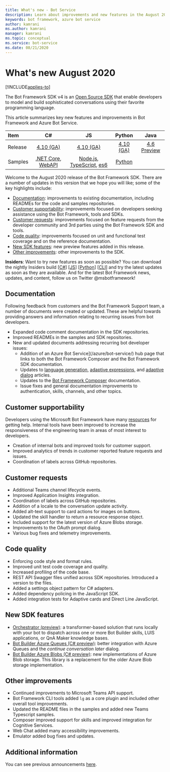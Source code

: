 ```yaml
---
title: What's new - Bot Service
description: Learn about improvements and new features in the August 2020 release of the Bot Framework SDK, including new functionality in Skills, Teams, and other areas.
keywords: bot framework, azure bot service
author: kamrani
ms.author: kamrani
manager: kamrani
ms.topic: conceptual
ms.service: bot-service
ms.date: 08/21/2020
---
```


# What's new August 2020

[!INCLUDE[applies-to](includes/applies-to.md)]

The Bot Framework SDK v4 is an [Open Source SDK](https://github.com/microsoft/botframework-sdk/#readme) that enable developers to model and build sophisticated conversations using their favorite programming language.

This article summarizes key new features and improvements in Bot Framework and Azure Bot Service.

|Item | C#  | JS  | Python | Java
|:----|:---:|:---:|:------:|:-----:
|Release |[4.10 (GA)][1] | [4.10 (GA)][2] | [4.10 (GA)][3] | [4.6 Preview][3a]
|Samples |[.NET Core][6], [WebAPI][10] |[Node.js][7], [TypeScript][8], [es6][9]  | [Python][11a] |

Welcome to the August 2020 release of the Bot Framework SDK. There are a number of updates in this version that we hope you will like; some of the key highlights include:

- [Documentation](#documentation): improvements to existing documentation, including READMEs for the code and samples repositories.
- [Customer supportability](#customer-supportability): improvements focused on developers seeking assistance using the Bot Framework, tools and SDKs.
- [Customer requests](#customer-requests): improvements focused on feature requests from the developer community and 3rd parties using the Bot Framework SDK and tools.
- [Code quality](#code-quality): improvements focused on unit and functional test coverage and on the reference documentation.
- [New SDK features](#new-sdk-features): new preview features added in this release.
- [Other improvements](#other-improvements): other improvements to the SDK.

**Insiders**: Want to try new features as soon as possible? You can download the nightly Insiders build [[C#](https://github.com/microsoft/botbuilder-dotnet/blob/main/UsingMyGet.md)] [[JS](https://github.com/microsoft/botbuilder-js/blob/main/UsingMyGet.md)] [[Python](https://github.com/microsoft/botbuilder-python/blob/main/UsingTestPyPI.md)] [[CLI](https://github.com/Microsoft/botframework-cli#nightly-builds)] and try the latest updates as soon as they are available. And for the latest Bot Framework news, updates, and content, follow us on Twitter @msbotframework!

## Documentation

Following feedback from customers and the Bot Framework Support team, a number of documents were created or updated. These are helpful towards providing answers and information relating to recurring issues from bot developers.

- Expanded code comment documentation in the SDK repositories.
- Improved READMEs in the samples and SDK repositories.
- New and updated documents addressing recurring bot developer issues:
  - Addition of an Azure Bot Service](/azure/bot-service/) hub page that links to both the Bot Framework Composer and the Bot Framework SDK documentation.
  - Updates to [language generation](v4sdk/bot-builder-concept-language-generation.md), [adaptive expressions](v4sdk/bot-builder-concept-adaptive-expressions.md), and [adaptive dialog](v4sdk/bot-builder-adaptive-dialog-introduction.md) articles.
  - Updates to the [Bot Framework Composer](/composer/) documentation.
  - Issue fixes and general documentation improvements to authentication, skills, channels, and other topics.

## Customer supportability

Developers using the Microsoft Bot Framework have many [resources](bot-service-resources-links-help.md) for getting help. Internal tools have been improved to increase the responsiveness of the engineering team in areas of most interest to developers.

- Creation of internal bots and improved tools for customer support.
- Improved analytics of trends in customer reported feature requests and issues.
- Coordination of labels across GitHub repositories.

## Customer requests

- Additional Teams channel lifecycle events.
- Improved Application Insights integration.
- Coordination of labels across GitHub repositories.
- Addition of a locale to the conversation update activity.
- Added alt-text support to card actions for images on buttons.
- Updated the skill handler to return a resource response object.
- Included support for the latest version of Azure Blobs storage.
- Improvements to the OAuth prompt dialog.
- Various bug fixes and telemetry improvements.

## Code quality

- Enforcing code style and format rules.
- Improved unit test code coverage and quality.
- Increased profiling of the code base.
- REST API Swagger files unified across SDK repositories. Introduced a version to the files.
- Added a settings object pattern for C# adapters.
- Added dependency policing in the JavaScript SDK.
- Added integration tests for Adaptive cards and Direct Line JavaScript.

## New SDK features

- [Orchestrator (preview)](https://github.com/microsoft/BotBuilder-Samples/blob/main/experimental/orchestrator/README.md): a transformer-based solution that runs locally with your bot to dispatch across one or more Bot Builder skills, LUIS applications, or QnA Maker knowledge bases.
- [Bot Builder Azure Queues (C# preview)](https://www.nuget.org/packages/Microsoft.Bot.Builder.Azure.Queues): better integration with Azure Queues and the _continue conversation later_ dialog.
- [Bot Builder Azure Blobs (C# preview)](https://www.nuget.org/packages/Microsoft.Bot.Builder.Azure.Blobs): new implementations of Azure Blob storage. This library is a replacement for the older Azure Blob storage implementation.

## Other improvements

- Continued improvements to Microsoft Teams API support.
- Bot Framework CLI tools added `lg` as a core plugin and included other overall tool improvements.
- Updated the README files in the samples and added new Teams Typescript samples.
- Composer improved support for skills and improved integration for Cognitive Services.
- Web Chat added many accessibility improvements.
- Emulator added bug fixes and updates.

[1]:https://github.com/Microsoft/botbuilder-dotnet/#packages
[2]:https://github.com/Microsoft/botbuilder-js#packages
[3]:https://github.com/Microsoft/botbuilder-python#packages
[3a]:https://github.com/Microsoft/botbuilder-java#packages
[6]:https://github.com/Microsoft/BotBuilder-Samples/tree/main/samples/csharp_dotnetcore
[7]:https://github.com/Microsoft/BotBuilder-Samples/tree/main/samples/javascript_nodejs
[8]:https://github.com/Microsoft/BotBuilder-Samples/tree/main/samples/typescript_nodejs
[9]:https://github.com/Microsoft/BotBuilder-Samples/tree/main/samples/javascript_es6
[10]:https://github.com/Microsoft/BotBuilder-Samples/tree/main/samples/csharp_webapi
[11a]:https://aka.ms/python-sample-repo

## Additional information

You can see previous announcements [here](what-is-new-archive.md).
